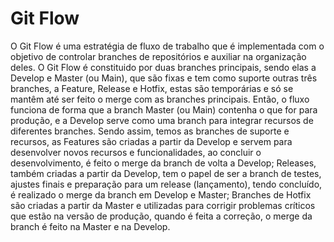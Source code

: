 # Git Flow

O Git Flow é uma estratégia de fluxo de trabalho que é implementada com o objetivo de
controlar branches de repositórios e auxiliar na organização deles. O Git Flow é constituido
por duas branches principais, sendo elas a Develop e Master (ou Main), que são fixas e tem
como suporte outras três branches, a Feature, Release e Hotfix, estas são temporárias e só 
se mantêm até ser feito o merge com as branches principais. Então, o fluxo funciona de forma 
que a branch Master (ou Main) contenha o que for para produção, e a Develop serve como uma branch
para integrar recursos de diferentes branches. Sendo assim, temos as branches de suporte e recursos, as
Features são criadas a partir da Develop e servem para desenvolver novos recursos e funcionalidades, ao
concluir o desenvolvimento, é feito o merge da branch de volta a Develop; Releases, também criadas a
partir da Develop, tem o papel de ser a branch de testes, ajustes finais e preparação para um release (lançamento),
tendo concluído, é realizado o merge da branch em Develop e Master; Branches de Hotfix são criadas a partir da Master
e utilizadas para corrigir problemas críticos que estão na versão de produção, quando é feita a correção, o merge da 
branch é feito na Master e na Develop. 
